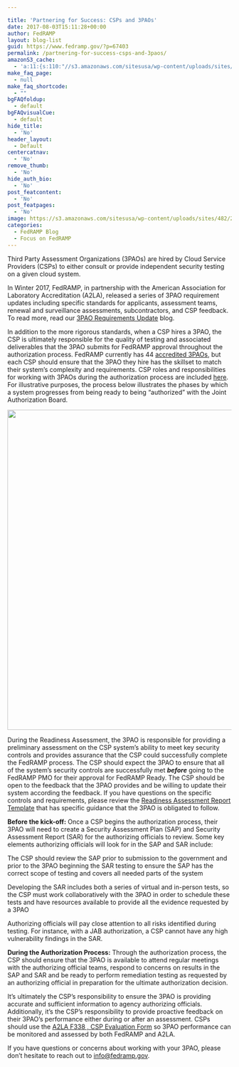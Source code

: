 ```yaml
---

title: 'Partnering for Success: CSPs and 3PAOs'
date: 2017-08-03T15:11:28+00:00
author: FedRAMP
layout: blog-list
guid: https://www.fedramp.gov/?p=67403
permalink: /partnering-for-success-csps-and-3paos/
amazonS3_cache:
  - 'a:11:{s:110:"//s3.amazonaws.com/sitesusa/wp-content/uploads/sites/482/2016/06/CSP-JAB-P-ATO-Roles-and-Responsibilites-1.pdf";s:5:"66905";s:77:"//www.fedramp.gov/files/2016/06/CSP-JAB-P-ATO-Roles-and-Responsibilites-1.pdf";s:5:"66905";s:105:"//s3.amazonaws.com/sitesusa/wp-content/uploads/sites/482/2017/08/Screen-Shot-2017-08-03-at-3.08.33-PM.png";s:5:"67404";s:72:"//www.fedramp.gov/files/2017/08/Screen-Shot-2017-08-03-at-3.08.33-PM.png";s:5:"67404";s:106:"//s3.amazonaws.com/sitesusa/wp-content/uploads/sites/482/2016/04/FedRAMP-Moderate-RAR-Template-v1.2-3.docx";s:5:"67012";s:73:"//www.fedramp.gov/files/2016/04/FedRAMP-Moderate-RAR-Template-v1.2-3.docx";s:5:"67012";s:35:"//www.a2la.org/forms/A2LA_F338.docx";a:1:{s:9:"timestamp";i:1502395591;}s:105:"//s3.amazonaws.com/sitesusa/wp-content/uploads/sites/482/2017/08/Screen-Shot-2017-08-03-at-3.23.55-PM.png";s:5:"67407";s:72:"//www.fedramp.gov/files/2017/08/Screen-Shot-2017-08-03-at-3.23.55-PM.png";s:5:"67407";s:106:"//s3.amazonaws.com/sitesusa/wp-content/uploads/sites/482/2017/08/FedRAMP_JAB-authorization-process_v-2.png";s:5:"67426";s:73:"//www.fedramp.gov/files/2017/08/FedRAMP_JAB-authorization-process_v-2.png";s:5:"67426";}'
make_faq_page:
  - null
make_faq_shortcode:
  - ""
bgFAQfoldup:
  - default
bgFAQvisualCue:
  - default
hide_title:
  - 'No'
header_layout:
  - Default
centercatnav:
  - 'No'
remove_thumb:
  - 'No'
hide_auth_bio:
  - 'No'
post_featcontent:
  - 'No'
post_featpages:
  - 'No'
image: https://s3.amazonaws.com/sitesusa/wp-content/uploads/sites/482/2017/08/FedRAMP-icon_and_cover-for-templates_04262017_V1-45.png
categories:
  - FedRAMP Blog
  - Focus on FedRAMP
---
```

Third Party Assessment Organizations (3PAOs) are hired by Cloud Service Providers (CSPs) to either consult or provide independent security testing on a given cloud system.  

In Winter 2017, FedRAMP, in partnership with the American Association for Laboratory Accreditation (A2LA), released a series of 3PAO requirement updates including specific standards for applicants, assessment teams, renewal and surveillance assessments, subcontractors, and CSP feedback. To read more, read our [3PAO Requirements Update](https://www.fedramp.gov/3pao-requirements-update/) blog. 

In addition to the more rigorous standards, when a CSP hires a 3PAO, the CSP is ultimately responsible for the quality of testing and associated deliverables that the 3PAO submits for FedRAMP approval throughout the authorization process. FedRAMP currently has 44 [accredited 3PAOs](https://marketplace.fedramp.gov/#/assessors?sort=assessorName), but each CSP should ensure that the 3PAO they hire has the skillset to match their system’s complexity and requirements. CSP roles and responsibilities for working with 3PAOs during the authorization process are included [here](https://s3.amazonaws.com/sitesusa/wp-content/uploads/sites/482/2016/06/CSP-JAB-P-ATO-Roles-and-Responsibilites-1.pdf). For illustrative purposes, the process below illustrates the phases by which a system progresses from being ready to being “authorized” with the Joint Authorization Board.

[<img class="alignleft size-full wp-image-67426" src="https://s3.amazonaws.com/sitesusa/wp-content/uploads/sites/482/2017/08/FedRAMP_JAB-authorization-process_v-2.png" alt="" width="1950" height="720" />](https://s3.amazonaws.com/sitesusa/wp-content/uploads/sites/482/2017/08/FedRAMP_JAB-authorization-process_v-2.png)

During the Readiness Assessment, the 3PAO is responsible for providing a preliminary assessment on the CSP system’s ability to meet key security controls and provides assurance that the CSP could successfully complete the FedRAMP process. The CSP should expect the 3PAO to ensure that all of the system’s security controls are successfully met **_before_** going to the FedRAMP PMO for their approval for FedRAMP Ready. The CSP should be open to the feedback that the 3PAO provides and be willing to update their system according the feedback. If you have questions on the specific controls and requirements, please review the [Readiness Assessment Report Template](https://s3.amazonaws.com/sitesusa/wp-content/uploads/sites/482/2016/04/FedRAMP-Moderate-RAR-Template-v1.2-3.docx) that has specific guidance that the 3PAO is obligated to follow.

**Before the kick-off:** Once a CSP begins the authorization process, their 3PAO will need to create a Security Assessment Plan (SAP) and Security Assessment Report (SAR) for the authorizing officials to review. Some key elements authorizing officials will look for in the SAP and SAR include: 


  The CSP should review the SAP prior to submission to the government and prior to the 3PAO beginning the SAR testing to ensure the SAP has the correct scope of testing and covers all needed parts of the system


  Developing the SAR includes both a series of virtual and in-person tests, so the CSP must work collaboratively with the 3PAO in order to schedule these tests and have resources available to provide all the evidence requested by a 3PAO


  Authorizing officials will pay close attention to all risks identified during testing. For instance, with a JAB authorization, a CSP cannot have any high vulnerability findings in the SAR.


**During the Authorization Process:** Through the authorization process, the CSP should ensure that the 3PAO is available to attend regular meetings with the authorizing official teams, respond to concerns on results in the SAP and SAR and be ready to perform remediation testing as requested by an authorizing official in preparation for the ultimate authorization decision. 

It’s ultimately the CSP’s responsibility to ensure the 3PAO is providing accurate and sufficient information to agency authorizing officials. Additionally, it’s the CSP’s responsibility to provide proactive feedback on their 3PAO’s performance either during or after an assessment. CSPs should use the [A2LA F338 , CSP Evaluation Form](https://www.a2la.org/forms/A2LA_F338.docx) so 3PAO performance can be monitored and assessed by both FedRAMP and A2LA. 

If you have questions or concerns about working with your 3PAO, please don’t hesitate to reach out to [info@fedramp.gov](mailto:info@fedramp.gov). 